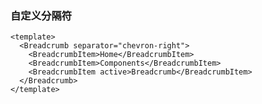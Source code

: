 ### 自定义分隔符

<!--start-code-->

```vue
<template>
  <Breadcrumb separator="chevron-right">
    <BreadcrumbItem>Home</BreadcrumbItem>
    <BreadcrumbItem>Components</BreadcrumbItem>
    <BreadcrumbItem active>Breadcrumb</BreadcrumbItem>
  </Breadcrumb>
</template>
```

<!--end-code-->
